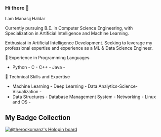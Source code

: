 ### Hi there 👋

I am Manasij Haldar

Currently pursuing B.E. in Computer Science Engineering, 
with Specialization in Artificial Intelligence and Machine Learning. 

Enthusiast in Artificial Intelligence Development. 
Seeking to leverage my professional expertise and experience as a ML & Data Science Engineer.


🔭 Experience in Programming Languages 
- Python - C - C++ - Java -

🌱 Technical Skills and Expertise 
- Machine Learning - Deep Learning - Data Analytics-Science-Visualization - 
- Data Structures - Database Management System - Networking - Linux and OS - 
 

## My Badge Collection
[![@therockomanz's Holopin board](https://holopin.me/therockomanz)](https://holopin.io/@therockomanz)

